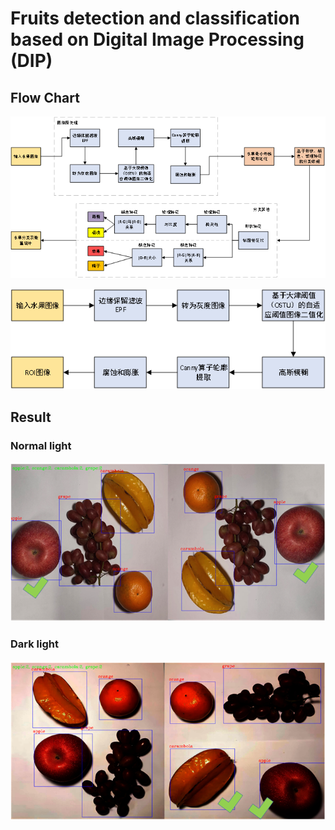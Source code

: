 # Fruits detection and classification based on Digital Image Processing (DIP)

## Flow Chart

![](./pic/1.png)



![](./pic/2.png)



## Result

### Normal light

![](./pic/3.png)

### Dark light

![](./pic/4.png)
